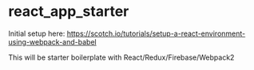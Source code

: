 # react_app_starter

Initial setup here: https://scotch.io/tutorials/setup-a-react-environment-using-webpack-and-babel

This will be starter boilerplate with React/Redux/Firebase/Webpack2
